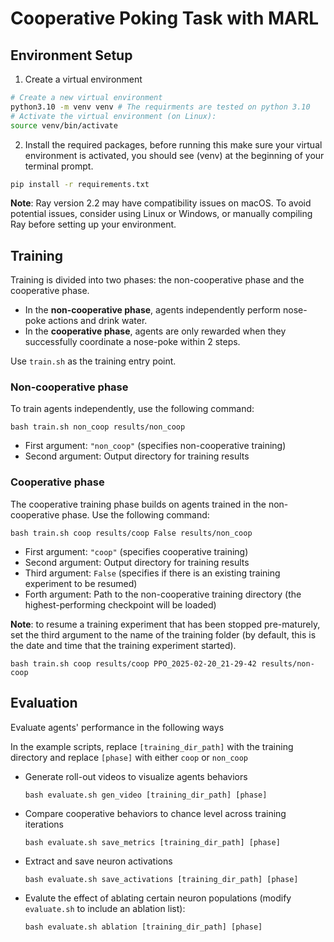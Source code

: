 # Cooperative Poking Task with MARL

## Environment Setup

1. Create a virtual environment
```bash
# Create a new virtual environment
python3.10 -m venv venv # The requirments are tested on python 3.10
# Activate the virtual environment (on Linux):
source venv/bin/activate
```
2. Install the required packages, before running this make sure your virtual environment is activated, you should see (venv) at the beginning of your terminal prompt.
```bash
pip install -r requirements.txt
```
**Note**: Ray version 2.2 may have compatibility issues on macOS. To avoid potential issues, consider using Linux or Windows, or manually compiling Ray before setting up your environment.


## Training

Training is divided into two phases: the non-cooperative phase and the cooperative phase.

* In the **non-cooperative phase**, agents independently perform nose-poke actions and drink water.
* In the **cooperative phase**, agents are only rewarded when they successfully coordinate a nose-poke within 2 steps.

Use `train.sh` as the training entry point.

### Non-cooperative phase 
To train agents independently, use the following command:
```
bash train.sh non_coop results/non_coop 
```
* First argument: `"non_coop"` (specifies non-cooperative training)
* Second argument: Output directory for training results
  
### Cooperative phase
The cooperative training phase builds on agents trained in the non-cooperative phase. Use the following command:
```
bash train.sh coop results/coop False results/non_coop
```
* First argument: `"coop"` (specifies cooperative training)
* Second argument: Output directory for training results
* Third argument: `False` (specifies if there is an existing training experiment to be resumed)
* Forth argument: Path to the non-cooperative training directory (the highest-performing checkpoint will be loaded)

**Note**: to resume a training experiment that has been stopped pre-maturely, set the third argument to the name of the training folder (by default, this is the date and time that the training experiment started).

```
bash train.sh coop results/coop PPO_2025-02-20_21-29-42 results/non-coop
```

## Evaluation

Evaluate agents' performance in the following ways

 In the example scripts, replace `[training_dir_path]` with the training directory and replace `[phase]` with either `coop` or `non_coop`
* Generate roll-out videos to visualize agents behaviors
  ```
  bash evaluate.sh gen_video [training_dir_path] [phase] 
  ```

* Compare cooperative behaviors to chance level across training iterations
  ```
  bash evaluate.sh save_metrics [training_dir_path] [phase] 
  ```
* Extract and save neuron activations 
  ```
  bash evaluate.sh save_activations [training_dir_path] [phase] 
  ```
* Evalute the effect of ablating certain neuron populations (modify `evaluate.sh` to include an ablation list):
  ```
  bash evaluate.sh ablation [training_dir_path] [phase] 
  ```
